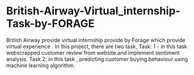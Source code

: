 # British-Airway-Virtual_internship-Task-by-FORAGE
British Airway provide virtual internship provide by Forage which provide virtual experience . 
In this project, there are two task,
Task: 1 - in this task webscrapped customer review from website and implement sentiment analysis.
Task 2: in this task , predicting customer buying behaviour using machine learning algorithm. 
